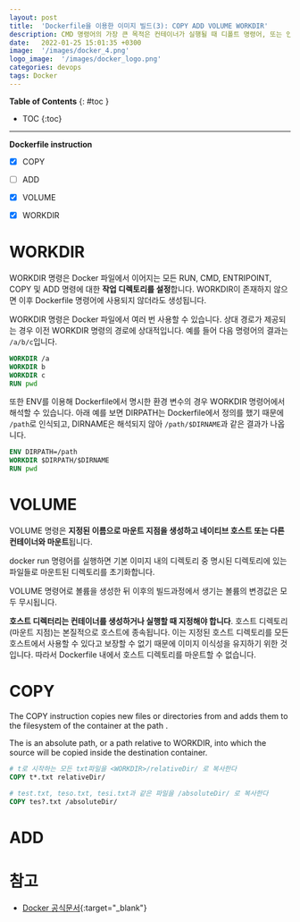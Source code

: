 ```yaml
---
layout: post
title:  'Dockerfile을 이용한 이미지 빌드(3): COPY ADD VOLUME WORKDIR'
description: CMD 명령어의 가장 큰 목적은 컨테이너가 실행될 때 디폴트 명령어, 또는 인자값을 주고 싶은 경우입니다.
date:   2022-01-25 15:01:35 +0300
image:  '/images/docker_4.png'
logo_image:  '/images/docker_logo.png'
categories: devops
tags: Docker
---
```


**Table of Contents**
{: #toc }
*  TOC
{:toc}

---
**Dockerfile instruction**


- [x] COPY
- [ ] ADD
- [x] VOLUME
- [x] WORKDIR


# WORKDIR

WORKDIR 명령은 Docker 파일에서 이어지는 모든 RUN, CMD, ENTRIPOINT, COPY 및 ADD 명령에 대한 **작업 디렉토리를 설정**합니다. WORKDIR이 존재하지 않으면 이후 Dockerfile 명령어에 사용되지 않더라도 생성됩니다.

WORKDIR 명령은 Docker 파일에서 여러 번 사용할 수 있습니다. 상대 경로가 제공되는 경우 이전 WORKDIR 명령의 경로에 상대적입니다. 예를 들어 다음 명령어의 결과는 `/a/b/c`입니다.  

```dockerfile
WORKDIR /a
WORKDIR b
WORKDIR c
RUN pwd
```  

또한 ENV를 이용해 Dockerfile에서 명시한 환경 변수의 경우 WORKDIR 명령어에서 해석할 수 있습니다. 아래 예를 보면 DIRPATH는 Dockerfile에서 정의를 했기 때문에 `/path`로 인식되고, DIRNAME은 해석되지 않아 `/path/$DIRNAME`과 같은 결과가 나옵니다. 

```dockerfile
ENV DIRPATH=/path
WORKDIR $DIRPATH/$DIRNAME
RUN pwd
```

# VOLUME  

VOLUME 명령은 **지정된 이름으로 마운트 지점을 생성하고 네이티브 호스트 또는 다른 컨테이너와 마운트**됩니다.  

docker run 명령어를 실행하면 기본 이미지 내의 디렉토리 중 명시된 디렉토리에 있는 파일들로 마운트된 디렉토리를 초기화합니다. 

VOLUME 명령어로 볼륨을 생성한 뒤 이후의 빌드과정에서 생기는 볼륨의 변경값은 모두 무시됩니다.  

**호스트 디렉터리는 컨테이너를 생성하거나 실행할 때 지정해야 합니다**.  호스트 디렉토리(마운트 지점)는 본질적으로 호스트에 종속됩니다. 이는 지정된 호스트 디렉토리를 모든 호스트에서 사용할 수 있다고 보장할 수 없기 때문에 이미지 이식성을 유지하기 위한 것입니다. 따라서 Dockerfile 내에서 호스트 디렉토리를 마운트할 수 없습니다.    

# COPY

The COPY instruction copies new files or directories from <src> and adds them to the filesystem of the container at the path <dest>.   

The <dest> is an absolute path, or a path relative to WORKDIR, into which the source will be copied inside the destination container.  

```dockerfile
# t로 시작하는 모든 txt파일을 <WORKDIR>/relativeDir/ 로 복사한다
COPY t*.txt relativeDir/
```

```dockerfile
# test.txt, teso.txt, tesi.txt과 같은 파일을 /absoluteDir/ 로 복사한다
COPY tes?.txt /absoluteDir/
```

# ADD

# 참고

- [Docker 공식문서](https://docs.docker.com/engine/reference/builder/#cmd){:target="_blank"}  
